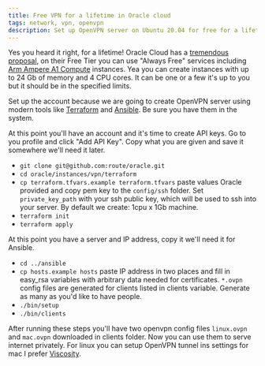 ```yaml
---
title: Free VPN for a lifetime in Oracle cloud
tags: network, vpn, openvpn
description: Set up OpenVPN server on Ubuntu 20.04 for free for a lifetime in Oracle cloud
---
```


Yes you heard it right, for a lifetime! Oracle Cloud has a [tremendous proposal](https://www.oracle.com/cloud/free/), on
their Free Tier you can use "Always Free" services including [Arm Ampere A1 Compute](https://www.oracle.com/cloud/compute/arm/)
instances. Yea you can create instances with up to 24 Gb of memory and 4 CPU cores. It can be one or a few it's up to
you but it should be in the specified limits.

Set up the account because we are going to create OpenVPN server using modern tools like
[Terraform](https://learn.hashicorp.com/tutorials/terraform/install-cli) and
[Ansible](https://docs.ansible.com/ansible/latest/installation_guide/intro_installation.html). Be sure you have them in
the system. 

At this point you'll have an account and it's time to create API keys. Go to you profile and click "Add API Key". Copy
what you are given and save it somewhere we'll need it later.

* `git clone git@github.com:route/oracle.git`
* `cd oracle/instances/vpn/terraform`
* `cp terraform.tfvars.example terraform.tfvars`
  paste values Oracle provided and copy pem key to the `config/ssh` folder. Set `private_key_path` with your ssh public
  key, which will be used to ssh into your server. By default we create: 1cpu x 1Gb machine.
* `terraform init`
* `terraform apply` 

At this point you have a server and IP address, copy it we'll need it for Ansible.

* `cd ../ansible`
* `cp hosts.example hosts`
  paste IP address in two places and fill in easy_rsa variables with arbitrary data needed for certificates.
  `*.ovpn` config files are generated for clients listed in clients variable. Generate as many as you'd like to have
  people.
* `./bin/setup`
* `./bin/clients`

After running these steps you'll have two openvpn config files `linux.ovpn` and `mac.ovpn` downloaded in clients folder.
Now you can use them to serve internet privately. For linux you can setup OpenVPN tunnel ins settings for mac I prefer
[Viscosity](https://www.sparklabs.com/viscosity/).
